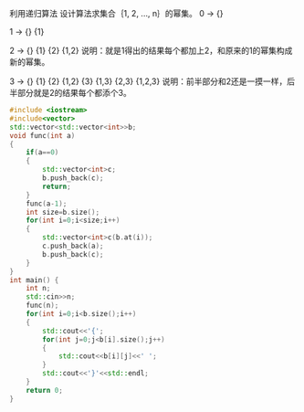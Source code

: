 利用递归算法
设计算法求集合｛1, 2, ..., n｝的幂集。
0 -> {}

1 -> {} {1}

2 -> {} {1} {2} {1,2}    说明：就是1得出的结果每个都加上2，和原来的1的幂集构成新的幂集。

3 -> {} {1} {2} {1,2} {3} {1,3} {2,3} {1,2,3}  说明：前半部分和2还是一摸一样，后半部分就是2的结果每个都添个3。


```cpp
#include <iostream>
#include<vector>
std::vector<std::vector<int>>b;
void func(int a)
{
    if(a==0)
    {
        std::vector<int>c;
        b.push_back(c);
        return;
    }
    func(a-1);
    int size=b.size();
    for(int i=0;i<size;i++)
    {
        std::vector<int>c(b.at(i));
        c.push_back(a);
        b.push_back(c);
    }
}
int main() {
    int n;
    std::cin>>n;
    func(n);
    for(int i=0;i<b.size();i++)
    {
        std::cout<<'{';
        for(int j=0;j<b[i].size();j++)
        {
            std::cout<<b[i][j]<<' ';
        }
        std::cout<<'}'<<std::endl;
    }
    return 0;
}
```
